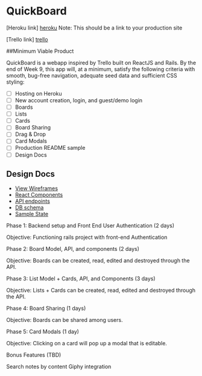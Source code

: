 # QuickBoard
[Heroku link] [heroku] Note: This should be a link to your production site

[Trello link] [trello]

[heroku]: http://herokuapp.com
[trello]: https://trello.com


##Minimum Viable Product

QuickBoard is a webapp inspired by Trello built on ReactJS and Rails. By the end of Week 9, this app will, at a minimum, satisfy the following criteria with smooth, bug-free navigation, adequate seed data and sufficient CSS styling:

- [ ] Hosting on Heroku
- [ ] New account creation, login, and guest/demo login
- [ ] Boards
- [ ] Lists
- [ ] Cards
- [ ] Board Sharing
- [ ] Drag & Drop
- [ ] Card Modals
- [ ] Production README sample
- [ ] Design Docs

## Design Docs
* [View Wireframes][wireframes]
* [React Components][components]
* [API endpoints][api-endpoints]
* [DB schema][schema]
* [Sample State][sample-state]

[wireframes]: docs/wireframes
[components]: docs/component-hierarchy.md
[sample-state]: docs/sample-state.md
[api-endpoints]: docs/api-endpoints.md
[schema]: docs/schema.md

Phase 1: Backend setup and Front End User Authentication (2 days)

Objective: Functioning rails project with front-end Authentication

Phase 2: Board Model, API, and components (2 days)

Objective: Boards can be created, read, edited and destroyed through the API.

Phase 3: List Model + Cards, API, and Components (3 days)

Objective: Lists + Cards can be created, read, edited and destroyed through the API.

Phase 4: Board Sharing (1 days)

Objective: Boards can be shared among users.

Phase 5: Card Modals (1 day)

Objective: Clicking on a card will pop up a modal that is editable.

Bonus Features (TBD)

 Search notes by content
 Giphy integration
